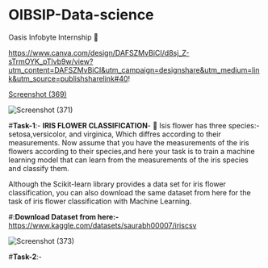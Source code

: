 # OIBSIP-Data-science
Oasis Infobyte Internship 💼


https://www.canva.com/design/DAFSZMvBiCI/d8sj_Z-sTrmOYK_pTlvb9w/view?utm_content=DAFSZMvBiCI&utm_campaign=designshare&utm_medium=link&utm_source=publishsharelink#40!

[Screenshot (369)](https://user-images.githubusercontent.com/99593529/215290488-1ec04d18-0952-4ab9-aa90-e501727e983a.png)


![Screenshot (371)](https://user-images.githubusercontent.com/99593529/215290508-bac6df5b-ae3c-47a9-af80-f289f899fd60.png)

#**Task-1**:-
**IRIS FLOWER CLASSIFICATION**-
💮 Isis flower has three species:-setosa,versicolor, and virginica, Which diffres according to their measurements. Now assume that you have the measurements of the iris flowers according to their species,and here your task is to train a machine learning model that can learn from the measurements of the iris species and classify them.

Although the Scikit-learn library provides a data set for iris flower classification, you can also download the same dataset from here for the task of iris flower classification with Machine Learning.

#:**Download Dataset from here:-**
https://www.kaggle.com/datasets/saurabh00007/iriscsv



![Screenshot (373)](https://user-images.githubusercontent.com/99593529/215290515-10f87a46-49c0-47cc-adff-a0052b7a29ef.png)


#**Task-2**:-



